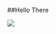 ##Hello There

<img src="hhttps://media.tenor.com/WuOwfnsLcfYAAAAC/star-wars-obi-wan-kenobi.gif" style="" />
